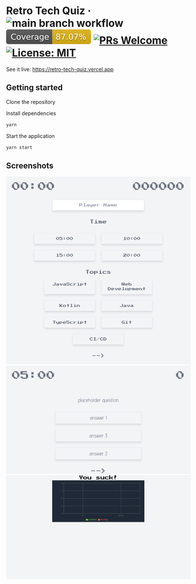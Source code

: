 # Retro Tech Quiz · ![main branch workflow](https://github.com/frnkst/retro-tech-quiz/actions/workflows/main.yml/badge.svg) ![code coverage](./coverage/badge.svg) [![PRs Welcome](https://img.shields.io/badge/PRs-welcome-brightgreen.svg?style=flat-square)](http://makeapullrequest.com) [![License: MIT](https://img.shields.io/badge/License-MIT-green.svg)](https://opensource.org/licenses/MIT)

See it live: https://retro-tech-quiz.vercel.app

## Getting started

Clone the repository

Install dependencies

```sh
yarn
```

Start the application

```sh
yarn start
```

## Screenshots

![Screenshot of start screen](cypress/screenshots/screenshots.spec.ts/main_page.png?raw=true 'Start screen')
![Screenshot of quiz screen](cypress/screenshots/screenshots.spec.ts/quiz_page.png?raw=true 'Quiz screen')
![Screenshot of result screen](cypress/screenshots/screenshots.spec.ts/result_page.png?raw=true 'Result screen')
